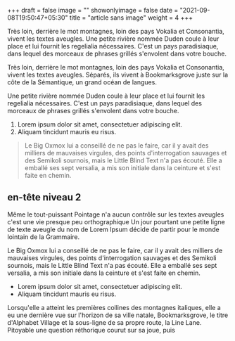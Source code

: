 +++
draft = false
image = ""
showonlyimage = false
date = "2021-09-08T19:50:47+05:30"
title = "article sans image"
weight = 4
+++

Très loin, derrière le mot montagnes, loin des pays Vokalia et Consonantia, vivent les textes aveugles. Une petite rivière nommée Duden coule à leur place et lui fournit les regelialia nécessaires. C'est un pays paradisiaque, dans lequel des morceaux de phrases grillés s'envolent dans votre bouche.
<!--more-->

Très loin, derrière le mot montagnes, loin des pays Vokalia et Consonantia, vivent les textes aveugles. Séparés, ils vivent à Bookmarksgrove juste sur la côte de la Sémantique, un grand océan de langues.

Une petite rivière nommée Duden coule à leur place et lui fournit les regelialia nécessaires. C'est un pays paradisiaque, dans lequel des morceaux de phrases grillés s'envolent dans votre bouche.

1. Lorem ipsum dolor sit amet, consectetuer adipiscing elit.
2. Aliquam tincidunt mauris eu risus.

> Le Big Oxmox lui a conseillé de ne pas le faire, car il y avait des milliers de mauvaises virgules, des points d'interrogation sauvages et des Semikoli sournois, mais le Little Blind Text n'a pas écouté. Elle a emballé ses sept versalia, a mis son initiale dans la ceinture et s'est faite en chemin.

## en-tête niveau 2

Même le tout-puissant Pointage n'a aucun contrôle sur les textes aveugles c'est une vie presque peu orthographique Un jour pourtant une petite ligne de texte aveugle du nom de Lorem Ipsum décide de partir pour le monde lointain de la Grammaire.

Le Big Oxmox lui a conseillé de ne pas le faire, car il y avait des milliers de mauvaises virgules, des points d'interrogation sauvages et des Semikoli sournois, mais le Little Blind Text n'a pas écouté. Elle a emballé ses sept versalia, a mis son initiale dans la ceinture et s'est faite en chemin.

* Lorem ipsum dolor sit amet, consectetuer adipiscing elit.
* Aliquam tincidunt mauris eu risus.

Lorsqu'elle a atteint les premières collines des montagnes italiques, elle a eu une dernière vue sur l'horizon de sa ville natale, Bookmarksgrove, le titre d'Alphabet Village et la sous-ligne de sa propre route, la Line Lane. Pitoyable une question réthorique courut sur sa joue, puis
